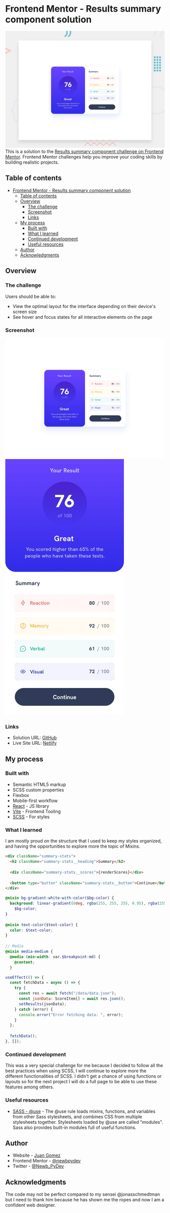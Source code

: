 # Frontend Mentor - Results summary component solution

![preview](public/assets/images/preview/desktop-preview.jpg)
This is a solution to the [Results summary component challenge on Frontend Mentor](https://www.frontendmentor.io/challenges/results-summary-component-CE_K6s0maV). Frontend Mentor challenges help you improve your coding skills by building realistic projects.

## Table of contents

- [Frontend Mentor - Results summary component solution](#frontend-mentor---results-summary-component-solution)
  - [Table of contents](#table-of-contents)
  - [Overview](#overview)
    - [The challenge](#the-challenge)
    - [Screenshot](#screenshot)
    - [Links](#links)
  - [My process](#my-process)
    - [Built with](#built-with)
    - [What I learned](#what-i-learned)
    - [Continued development](#continued-development)
    - [Useful resources](#useful-resources)
  - [Author](#author)
  - [Acknowledgments](#acknowledgments)

## Overview

### The challenge

Users should be able to:

- View the optimal layout for the interface depending on their device's screen size
- See hover and focus states for all interactive elements on the page

### Screenshot

![desktop](public/assets/images/preview/desktop-design.jpg)
![mobile](public/assets/images/preview/mobile-design.jpg)

### Links

- Solution URL: [GitHub](https://github.com/newbpydev/14-results-summary-component-re-ts-scss)
- Live Site URL: [Netlify](https://fastidious-crostata-853df9.netlify.app/)

## My process

### Built with

- Semantic HTML5 markup
- SCSS custom properties
- Flexbox
- Mobile-first workflow
- [React](https://reactjs.org/) - JS library
- [Vite](https://vitejs.dev/) - Frontend Tooling
- [SCSS](https://styled-components.com/) - For styles

### What I learned

I am mostly proud on the structure that I used to keep my styles organized, and
having the opportunities to explore more the topic of Mixins.

```html
<div className="summary-stats">
  <h2 className="summary-stats__heading">Summary</h2>

  <div className="summary-stats__scores">{renderScores}</div>

  <button type="button" className="summary-stats__button">Continue</button>
</div>
```

```scss
@mixin bg-gradient-white-with-color($bg-color) {
  background: linear-gradient(0deg, rgba(255, 255, 255, 0.95), rgba(255, 255, 255, 0.95)),
    $bg-color;
}

@mixin text-color($text-color) {
  color: $text-color;
}

// Media
@mixin media-medium {
  @media (min-width: var.$breakpoint-md) {
    @content;
  }
```

```js
useEffect(() => {
  const fetchData = async () => {
    try {
      const res = await fetch("/data/data.json");
      const jsonData: ScoreItem[] = await res.json();
      setResults(jsonData);
    } catch (error) {
      console.error("Error fetching data: ", error);
    }
  };

  fetchData();
}, []);
```

### Continued development

This was a very special challenge for me because I decided to follow all the
best practices when using SCSS, I will continue to explore more the different
functionalities of SCSS. I didn't get a chance of using functions or layouts so
for the next project I will do a full page to be able to use these features
among others.

### Useful resources

- [SASS - @use](https://sass-lang.com/documentation/at-rules/use) - The @use rule loads mixins, functions, and variables from other Sass stylesheets, and combines CSS from multiple stylesheets together. Stylesheets loaded by @use are called "modules". Sass also provides built-in modules full of useful functions.

## Author

- Website - [Juan Gomez](https://github.com/newbpydev)
- Frontend Mentor - [@newbpydev](https://www.frontendmentor.io/profile/newbpydev)
- Twitter - [@Newb_PyDev](https://twitter.com/Newb_PyDev)

## Acknowledgments

The code may not be perfect compared to my sensei @jonasschmedtman but I need to
thank him because he has shown me the ropes and now I am a confident web
designer.
